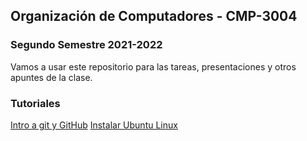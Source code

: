 ## Organización de Computadores - CMP-3004
### Segundo Semestre 2021-2022

Vamos a usar este repositorio para las tareas, presentaciones y otros apuntes de la clase. 

### Tutoriales

[Intro a git y GitHub](https://www.freecodecamp.org/news/git-and-github-for-beginners/)
[Instalar Ubuntu Linux](https://ubuntu.com/tutorials/install-ubuntu-desktop#1-overview)
